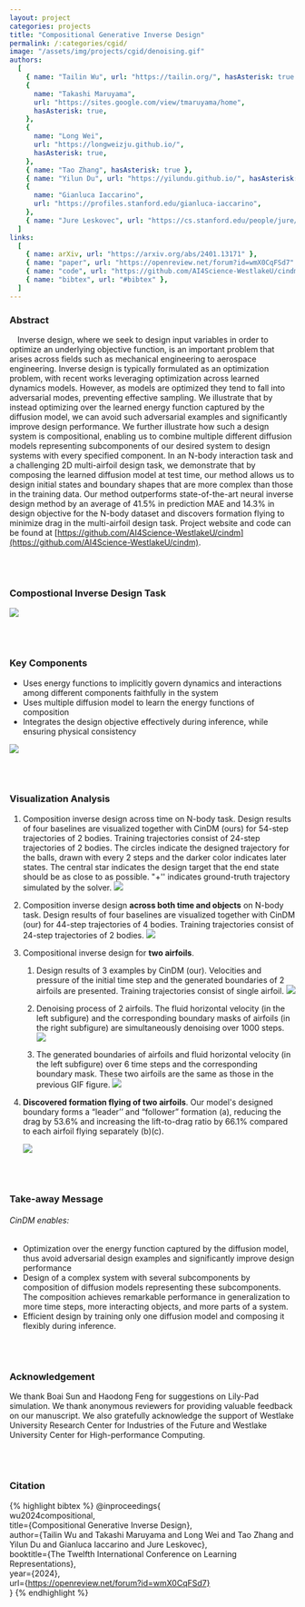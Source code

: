 ```yaml
---
layout: project
categories: projects
title: "Compositional Generative Inverse Design"
permalink: /:categories/cgid/
image: "/assets/img/projects/cgid/denoising.gif"
authors:
  [
    { name: "Tailin Wu", url: "https://tailin.org/", hasAsterisk: true },
    {
      name: "Takashi Maruyama",
      url: "https://sites.google.com/view/tmaruyama/home",
      hasAsterisk: true,
    },
    {
      name: "Long Wei",
      url: "https://longweizju.github.io/",
      hasAsterisk: true,
    },
    { name: "Tao Zhang", hasAsterisk: true },
    { name: "Yilun Du", url: "https://yilundu.github.io/", hasAsterisk: true },
    {
      name: "Gianluca Iaccarino",
      url: "https://profiles.stanford.edu/gianluca-iaccarino",
    },
    { name: "Jure Leskovec", url: "https://cs.stanford.edu/people/jure/" },
  ]
links:
  [
    { name: arXiv, url: "https://arxiv.org/abs/2401.13171" },
    { name: "paper", url: "https://openreview.net/forum?id=wmX0CqFSd7" },
    { name: "code", url: "https://github.com/AI4Science-WestlakeU/cindm" },
    { name: "bibtex", url: "#bibtex" },
  ]
---
```


### Abstract

&emsp;Inverse design, where we seek to design input variables in order to optimize an underlying objective function, is an important problem that arises across fields such as mechanical engineering to aerospace engineering. Inverse design is typically formulated as an optimization problem, with recent works leveraging optimization across learned dynamics models. However, as models are optimized they tend to fall into adversarial modes, preventing effective sampling. We illustrate that by instead optimizing over the learned energy function captured by the diffusion model, we can avoid such adversarial examples and significantly improve design performance. We further illustrate how such a design system is compositional, enabling us to combine multiple different diffusion models representing subcomponents of our desired system to design systems with every specified component. In an N-body interaction task and a challenging 2D multi-airfoil design task, we demonstrate that by composing the learned diffusion model at test time, our method allows us to design initial states and boundary shapes that are more complex than those in the training data. Our method outperforms state-of-the-art neural inverse design method by an average of 41.5% in prediction MAE and 14.3% in design objective for the N-body dataset and discovers formation flying to minimize drag in the multi-airfoil design task. Project website and code can be found at [https://github.com/AI4Science-WestlakeU/cindm](https://github.com/AI4Science-WestlakeU/cindm).

<br><br>

### Compostional Inverse Design Task

<div class="row justify-content-center"><img src="/assets/img/projects/cgid/pic1.png" class="col-10"></div>

<br><br>

### Key Components

- Uses energy functions to implicitly govern dynamics and interactions among different components faithfully in the system
- Uses multiple diffusion model to learn the energy functions of composition
- Integrates the design objective effectively during inference, while ensuring physical consistency
<div class="row justify-content-center"><img src="/assets/img/projects/cgid/pic6.png" class="col-10"></div>

<br><br>

### Visualization Analysis

1. Composition inverse design across time on N-body task. Design results of four baselines are visualized together with CinDM (ours) for 54-step trajectories of 2 bodies. Training trajectories consist of 24-step trajectories of 2 bodies. The circles indicate the designed trajectory for the balls, drawn with every 2 steps and the darker color indicates later states. The central star indicates the design target that the end state should be as close to as possible. "+'' indicates ground-truth trajectory simulated by the solver.
   <img src="/assets/img/projects/cgid/pic2.png" class="col-12">

2. Composition inverse design **across both time and objects** on N-body task. Design results of four baselines are visualized together with CinDM (our) for 44-step trajectories of 4 bodies. Training trajectories consist of 24-step trajectories of 2 bodies.
   <img src="/assets/img/projects/cgid/pic3.png" class="col-12">

3. Compositional inverse design for **two airfoils**.

   1. Design results of 3 examples by CinDM (our). Velocities and pressure of the initial time step and the generated boundaries of 2 airfoils are presented. Training trajectories consist of single airfoil.
      <img src="/assets/img/projects/cgid/pic4.png" class="col-12">

   2. Denoising process of 2 airfoils. The fluid horizontal velocity (in the left subfigure) and the corresponding boundary masks of airfoils (in the right subfigure) are simultaneously denoising over 1000 steps.
      <img src="/assets/img/projects/cgid/denoising.gif" class="col-12">

   3. The generated boundaries of airfoils and fluid horizontal velocity (in the left subfigure) over 6 time steps and the corresponding boundary mask. These two airfoils are the same as those in the previous GIF figure.
      <img src="/assets/img/projects/cgid/fluid.gif" class="col-12">

4. **Discovered formation flying of two airfoils**. Our model's designed boundary forms a “leader’’ and “follower” formation (a), reducing the drag by 53.6% and increasing the lift-to-drag ratio by 66.1% compared to each airfoil flying separately (b)(c).
   <div class="row justify-content-center"><img src="/assets/img/projects/cgid/pic5.png" class="col-10"></div>

<br><br>

### Take-away Message

###### CinDM enables:

- Optimization over the energy function captured by the diffusion model, thus avoid adversarial design examples and significantly improve design performance
- Design of a complex system with several subcomponents by composition of diffusion models representing these subcomponents. The composition achieves remarkable performance in generalization to more time steps, more interacting objects, and more parts of a system.
- Efficient design by training only one diffusion model and composing it flexibly during inference.

<br><br>

### Acknowledgement

We thank Boai Sun and Haodong Feng for suggestions on Lily-Pad simulation. We thank anonymous reviewers for providing valuable feedback on our manuscript. We also gratefully acknowledge the support of Westlake University Research Center for Industries of the Future and Westlake University Center for High-performance Computing.

<br><br>

### Citation

<a data-scroll href="#bibtex" id=bibtex> </a>
{% highlight bibtex %}
@inproceedings{  
 wu2024compositional,  
 title={Compositional Generative Inverse Design},  
 author={Tailin Wu and Takashi Maruyama and Long Wei and Tao Zhang and Yilun Du and Gianluca Iaccarino and Jure Leskovec},  
 booktitle={The Twelfth International Conference on Learning Representations},  
 year={2024},  
 url={https://openreview.net/forum?id=wmX0CqFSd7}  
}
{% endhighlight %}
